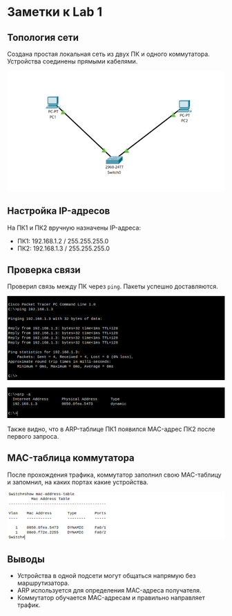 # Заметки к Lab 1

## Топология сети

Создана простая локальная сеть из двух ПК и одного коммутатора. Устройства соединены прямыми кабелями.

![Топология сети](images/topology.png)

## Настройка IP-адресов

На ПК1 и ПК2 вручную назначены IP-адреса:
- ПК1: 192.168.1.2 / 255.255.255.0
- ПК2: 192.168.1.3 / 255.255.255.0

## Проверка связи

Проверил связь между ПК через `ping`. Пакеты успешно доставляются.

![Ping](images/ping.png)

![Arp](images/arp.png)

Также видно, что в ARP-таблице ПК1 появился MAC-адрес ПК2 после первого запроса.

## MAC-таблица коммутатора

После прохождения трафика, коммутатор заполнил свою MAC-таблицу и запомнил, на каких портах какие устройства.

![MAC-таблица коммутатора](images/switch_mac_table.png)

## Выводы

- Устройства в одной подсети могут общаться напрямую без маршрутизатора.
- ARP используется для определения MAC-адреса получателя.
- Коммутатор обучается MAC-адресам и правильно направляет трафик.
